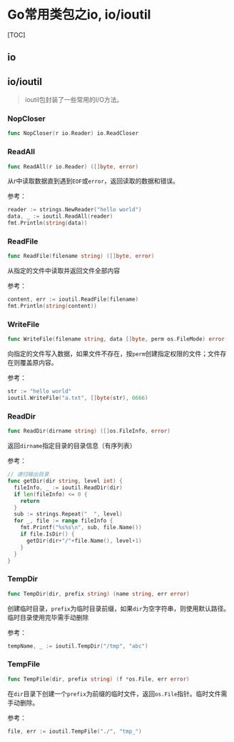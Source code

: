 # Go常用类包之io, io/ioutil

[TOC]

## io

## io/ioutil

> ioutil包封装了一些常用的I/O方法。  

### NopCloser

```go
func NopCloser(r io.Reader) io.ReadCloser
```

### ReadAll

```go
func ReadAll(r io.Reader) ([]byte, error)
```

从r中读取数据直到遇到`EOF`或`error`，返回读取的数据和错误。

参考：

```go
reader := strings.NewReader("hello world")
data, _ := ioutil.ReadAll(reader)
fmt.Println(string(data))
```

### ReadFile

```go
func ReadFile(filename string) ([]byte, error)
```

从指定的文件中读取并返回文件全部内容

参考：

```go
content, err := ioutil.ReadFile(filename)
fmt.Println(string(content))
```

### WriteFile

```go
func WriteFile(filename string, data []byte, perm os.FileMode) error
```

向指定的文件写入数据，如果文件不存在，按`perm`创建指定权限的文件；文件存在则覆盖原内容。  

参考：  

```go
str := "hello world"
ioutil.WriteFile("a.txt", []byte(str), 0666)
```

### ReadDir

```go
func ReadDir(dirname string) ([]os.FileInfo, error)
```

返回`dirname`指定目录的目录信息（有序列表）

参考：

```go
// 递归输出目录
func getDir(dir string, level int) {
  fileInfo, _ := ioutil.ReadDir(dir)
  if len(fileInfo) <= 0 {
    return
  }
  sub := strings.Repeat("  ", level)
  for _, file := range fileInfo {
    fmt.Printf("%s%s\n", sub, file.Name())
    if file.IsDir() {
      getDir(dir+"/"+file.Name(), level+1)
    }
  }
}
```

### TempDir

```go
func TempDir(dir, prefix string) (name string, err error)
```

创建临时目录，`prefix`为临时目录前缀，如果`dir`为空字符串，则使用默认路径。临时目录使用完毕需手动删除  

参考：

```go
tempName, _ := ioutil.TempDir("/tmp", "abc")
```

### TempFile

```go
func TempFile(dir, prefix string) (f *os.File, err error)
```

在`dir`目录下创建一个`prefix`为前缀的临时文件，返回`os.File`指针。临时文件需手动删除。  

参考：

```go
file, err := ioutil.TempFile("./", "tmp_")
```
